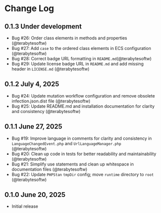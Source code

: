# Change Log

## 0.1.3 Under development

- Bug #26: Order class elements in methods and properties (@terabytesoftw)
- Bug #27: Add `case` to the ordered class elements in ECS configuration (@terabytesoftw)
- Bug #28: Correct badge URL formatting in `README.md`(@terabytesoftw)
- Bug #29: Update license badge URL in `README.md` and add missing header in `LICENSE.md` (@terabytesoftw)

## 0.1.2 July 4, 2025

- Bug #24: Update mutation workflow configuration and remove obsolete infection.json.dist file (@terabytesoftw)
- Bug #25: Update README.md and installation documentation for clarity and consistency (@terabytesoftw)

## 0.1.1 June 27, 2025

- Bug #19: Improve language in comments for clarity and consistency in `LanguageChangedEvent.php` and `UrlLanguageManager.php` (@terabytesoftw)
- Bug #20: Clean up code in tests for better readability and maintainability (@terabytesoftw)
- Bug #21: Simplify use statements and clean up whitespace in documentation files (@terabytesoftw)
- Bug #22: Update `PHPStan` `tmpDir` config; move `runtime` directory to `root` (@terabytesoftw)

## 0.1.0 June 20, 2025

- Initial release
